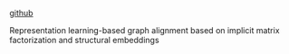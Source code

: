 [github](https://github.com/GemsLab/REGAL) 

Representation learning-based graph alignment based on implicit matrix factorization and structural embeddings

